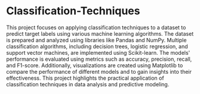 # Classification-Techniques
This project focuses on applying classification techniques to a dataset to predict target labels using various machine learning algorithms. The dataset is prepared and analyzed using libraries like Pandas and NumPy. Multiple classification algorithms, including decision trees, logistic regression, and support vector machines, are implemented using Scikit-learn. The models' performance is evaluated using metrics such as accuracy, precision, recall, and F1-score. Additionally, visualizations are created using Matplotlib to compare the performance of different models and to gain insights into their effectiveness. This project highlights the practical application of classification techniques in data analysis and predictive modeling.
